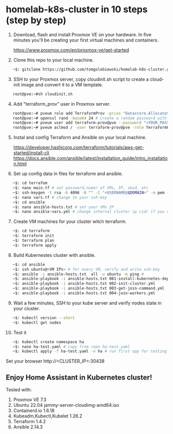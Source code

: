 # homelab-k8s-cluster in 10 steps (step by step)

1. Download, flash and install Proxmox VE on your hardware. In five minutes you'll be creating your first virtual machines and containers.

   https://www.proxmox.com/en/proxmox-ve/get-started

2. Clone this repo to your local machine.
```bash
   ~$: gitclone https://github.com/tomgolebiewski/homelab-k8s-cluster.git
```
3. SSH to your Proxmox server, copy cloudinit.sh script to create a cloud-init image and convert it to a VM template.

```bash
   root@pve:~#sh cloudinit.sh
```
4. Add "terraform_prov" user in Proxmox server.
```bash
   root@pve:~# pveum role add TerraformProv -privs "Datastore.AllocateSpace Datastore.Audit Pool.Allocate Sys.Audit VM.Allocate VM.Audit VM.Clone VM.Config.CDROM VM.Config.CPU VM.Config.Cloudinit VM.Config.Disk VM.Config.HWType VM.Config.Memory VM.Config.Network VM.Config.Options VM.Monitor VM.PowerMgmt"
   root@pve:~# openssl rand -base64 24 # Create a random password with length 24, if you need
   root@pve:~# pveum user add terraform-prov@pve --password "<YOUR_PASSWORD>"
   root@pve:~# pveum aclmod / -user terraform-prov@pve -role TerraformProv
```
5. Instal and config Terraform and Ansible on your local machine.

   https://developer.hashicorp.com/terraform/tutorials/aws-get-started/install-cli
   https://docs.ansible.com/ansible/latest/installation_guide/intro_installation.html

6. Set up config data in files for terraform and ansible.
```bash
   ~$: cd terrafom
   ~$: nano main.tf # set password,numer of VMs, IP, vmid, etc  
   ~$: ssh-keygen -t rsa -b 4096 -N "" -C "<USERNAME@$DOMAIN>" -m pem -f "<YOUR_KEY>" # generate, if you need new ssh-key
   ~$: nano vars.tf # change to your ssh-key
   ~$: cd ansible
   ~$: nano ansible-hosts.txt # set your VMs IP
   ~$: nano ansible-vars.yml # change internal cluster ip cidr if you need
```
7. Create VM machines for your cluster witch terraform.
```bash
   ~$: cd terraform
   ~$: terraform init
   ~$: terraform plan
   ~$: terraform apply
```   
8. Build Kubernestes cluster with ansible.
```bash
   ~$: cd ansible
   ~$: ssh ubuntu@<VM IPs> # for every VM, verify and write ssh-key
   ~$: ansible -i ansible-hosts.txt  all -u ubuntu -m ping # 
   ~$: ansible-playbook -i ansible-hosts.txt 001-install-kubernetes-dependencies.yml
   ~$: ansible-playbook -i ansible-hosts.txt 002-init-cluster.yml
   ~$: ansible-playbook -i ansible-hosts.txt 003-get-join-command.yml
   ~$: ansible-playbook -i ansible-hosts.txt 004-join-workers.yml
  ```   
9. Wait a few minutes, SSH to your kube server and verify nodes state in your cluster.
```bash
   ~$: kubectl version --short
   ~$: kubectl get nodes
```
10. Test it
```bash
   ~$: kubectl create namespace ha
   ~$: nano ha-test.yaml # copy from repo ha-test.yaml
   ~$: kubectl apply -f ha-test.yaml -n ha # run first app for testing
```
  Set your browser http://<CLUSTER_IP>:30438

## Enjoy Home Assistant in Kubernetes cluster!

Tested with:
1. Proxmox VE 7.3
2. Ubuntu 22.04 jammy-server-cloudimg-amd64.iso
3. Containerd.io 1.6.18
4. Kubeadm,Kubectl,Kubelet 1.26.2
5. Terraform 1.4.2
6. Ansible 2.14.3




